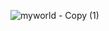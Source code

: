 ![myworld - Copy (1)](https://user-images.githubusercontent.com/76477365/116803973-cd8cb100-ab38-11eb-8581-b16988fb2b41.png)





